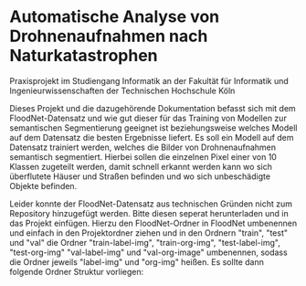 # Automatische Analyse von Drohnenaufnahmen nach Naturkatastrophen

Praxisprojekt im Studiengang Informatik
an der Fakultät für Informatik und Ingenieurwissenschaften
der Technischen Hochschule Köln

Dieses Projekt und die dazugehörende Dokumentation befasst sich mit dem FloodNet-Datensatz und wie gut dieser für das Training von Modellen zur semantischen Segmentierung geeignet ist beziehungsweise welches Modell auf dem Datensatz die besten Ergebnisse liefert. Es soll ein Modell auf dem Datensatz trainiert werden, welches die Bilder von Drohnenaufnahmen semantisch segmentiert. Hierbei sollen die einzelnen Pixel einer von 10 Klassen zugeteilt werden, damit schnell erkannt werden kann wo sich überflutete Häuser und Straßen befinden und wo sich unbeschädigte Objekte befinden.

Leider konnte der FloodNet-Datensatz aus technischen Gründen nicht zum Repository hinzugefügt werden. Bitte diesen seperat herunterladen und in das Projekt einfügen. Hierzu den FloodNet-Ordner in FloodNet umbenennen und einfach in den Projektordner ziehen und in den Ordnern "train", "test" und "val" die Ordner "train-label-img", "train-org-img", "test-label-img", "test-org-img" "val-label-img" und "val-org-image" umbenennen, sodass die Ordner jeweils "label-img" und "org-img" heißen.
Es sollte dann folgende Ordner Struktur vorliegen:
